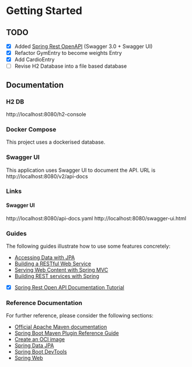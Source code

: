 # Getting Started

## TODO
- [x] Added [Spring Rest OpenAPI](https://www.baeldung.com/spring-rest-openapi-documentation) (Swagger 3.0 + Swagger UI)
- [x] Refactor GymEntry to become weights Entry
- [x] Add CardioEntry
- [ ] Revise H2 Database into a file based database

## Documentation
### H2 DB
http://localhost:8080/h2-console
### Docker Compose
  This project uses a dockerised database. 


### Swagger UI 
  This application uses Swagger UI to document the API.
  URL is http://localhost:8080/v2/api-docs

### Links
#### Swagger UI
  http://localhost:8080/api-docs.yaml
  http://localhost:8080/swagger-ui.html

### Guides
The following guides illustrate how to use some features concretely:

* [Accessing Data with JPA](https://spring.io/guides/gs/accessing-data-jpa/)
* [Building a RESTful Web Service](https://spring.io/guides/gs/rest-service/)
* [Serving Web Content with Spring MVC](https://spring.io/guides/gs/serving-web-content/)
* [Building REST services with Spring](https://spring.io/guides/tutorials/rest/)
- [x] [Spring Rest Open API Documentation Tutorial](https://www.baeldung.com/spring-rest-openapi-documentation)



### Reference Documentation
For further reference, please consider the following sections:

* [Official Apache Maven documentation](https://maven.apache.org/guides/index.html)
* [Spring Boot Maven Plugin Reference Guide](https://docs.spring.io/spring-boot/docs/3.2.2/maven-plugin/reference/html/)
* [Create an OCI image](https://docs.spring.io/spring-boot/docs/3.2.2/maven-plugin/reference/html/#build-image)
* [Spring Data JPA](https://docs.spring.io/spring-boot/docs/3.2.2/reference/htmlsingle/index.html#data.sql.jpa-and-spring-data)
* [Spring Boot DevTools](https://docs.spring.io/spring-boot/docs/3.2.2/reference/htmlsingle/index.html#using.devtools)
* [Spring Web](https://docs.spring.io/spring-boot/docs/3.2.2/reference/htmlsingle/index.html#web)